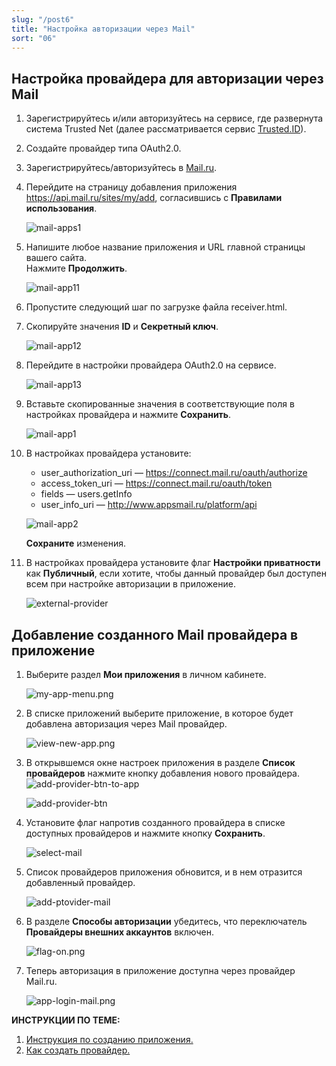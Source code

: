 ```yaml
---
slug: "/post6"
title: "Настройка авторизации через Mail"
sort: "06"
---
```


## Настройка провайдера для авторизации через Mail

1. Зарегистрируйтесь и/или авторизуйтесь на сервисе, где развернута система Trusted Net (далее рассматривается сервис [Trusted.ID](https://id.trusted.plus)).  
2. Создайте провайдер типа OAuth2.0.  
3. Зарегистрируйтесь/авторизуйтесь в [Mail.ru](https://mail.ru/).  
4. Перейдите на страницу добавления приложения https://api.mail.ru/sites/my/add, согласившись с **Правилами использования**.  
       
   ![mail-apps1](./images/mail-apps1.jpg "Информация о сайте")

5. Напишите любое название приложения и URL главной страницы вашего сайта.  
   Нажмите **Продолжить**.

   ![mail-app11](./images/mail-app11.jpg "Информация о сайте")

6. Пропустите следующий шаг по загрузке файла receiver.html.   
7. Скопируйте значения **ID** и **Секретный ключ**.  
   
      ![mail-app12](./images/mail-app12.jpg "Настройки приложения")

8.  Перейдите в настройки провайдера OAuth2.0 на сервисе.  
    
    ![mail-app13](./images/mail-app13.jpg "Настройки провайдера")  

14. Вставьте скопированные значения в соответствующие поля в настройках провайдера  и нажмите **Сохранить**.  
    
    ![mail-app1](./images/mail-app1.jpg "Настройки авторизации провайдера")  

15. В настройках провайдера установите:  
    - user_authorization_uri — https://connect.mail.ru/oauth/authorize  
    - access_token_uri — https://connect.mail.ru/oauth/token  
    - fields — users.getInfo
    - user_info_uri — http://www.appsmail.ru/platform/api     
  
    ![mail-app2](./images/mail-app2.jpg "Настройки авторизации провайдера")
 
	**Сохраните** изменения.  

20. В настройках провайдера установите флаг **Настройки приватности** как **Публичный**, если хотите, чтобы данный провайдер был доступен всем при настройке авторизации в приложение.  
    
     ![external-provider](./images/external-provider.jpg "Настройки приватности")   


##  Добавление созданного Mail провайдера в приложение
   
1.  Выберите раздел **Мои приложения** в личном кабинете.
   
      ![my-app-menu.png](./images/my-app-menu.png "Мои приложения")

2. В списке приложений выберите приложение, в которое будет добавлена авторизация через Mail провайдер.
   
      ![view-new-app.png](./images/view-new-app.png "Список приложений")

3. В открывшемся окне настроек приложения в разделе **Список провайдеров** нажмите кнопку добавления нового провайдера.
    ![add-provider-btn-to-app](./images/add-provider-btn-to-app.png "Кнопка добавления провайдера")
   
      ![add-provider-btn](./images/list-providers.png "Список подключенных провайдеров") 

4. Установите флаг напротив созданного провайдера в списке доступных провайдеров и нажмите кнопку **Сохранить**.
   
      ![select-mail](./images/select-mail.jpg "Список доступных провайдеров для добавления в приложение") 

5. Список провайдеров приложения обновится, и в нем отразится добавленный провайдер.

      ![add-ptovider-mail](./images/add-ptovider-mail.jpg "Список добавленных в приложение провайдеров")

6. В разделе **Способы авторизации** убедитесь, что переключатель **Провайдеры внешних аккаунтов** включен.

      ![flag-on.png](./images/flag-on.png "Включения флага авторизации через провайдеров внешних аккаунтов")

7. Теперь авторизация в приложение доступна через провайдер Mail.ru.
     
      ![app-login-mail.png](./images/app-login-mail.png "Форма авторизации в приложение")

**ИНСТРУКЦИИ ПО ТЕМЕ:**  

1. [Инструкция по созданию приложения.](https://docs.trusted.plus/04-v1.5/8-instructions/create-app)  
2. [Как создать провайдер.](https://docs.trusted.plus/04-v1.5/5-providers/providers)  